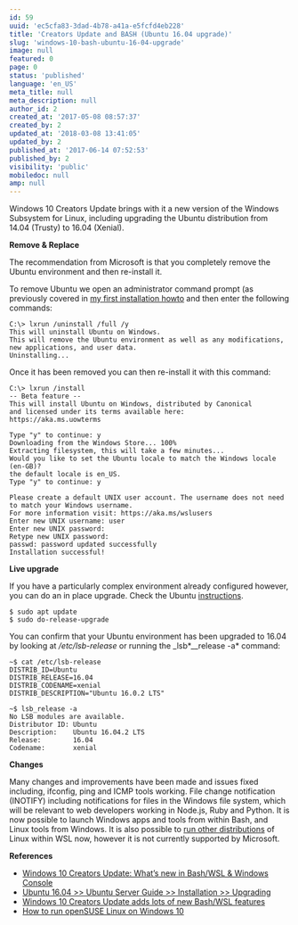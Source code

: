```yaml
---
id: 59
uuid: 'ec5cfa83-3dad-4b78-a41a-e5fcfd4eb228'
title: 'Creators Update and BASH (Ubuntu 16.04 upgrade)'
slug: 'windows-10-bash-ubuntu-16-04-upgrade'
image: null
featured: 0
page: 0
status: 'published'
language: 'en_US'
meta_title: null
meta_description: null
author_id: 2
created_at: '2017-05-08 08:57:37'
created_by: 2
updated_at: '2018-03-08 13:41:05'
updated_by: 2
published_at: '2017-06-14 07:52:53'
published_by: 2
visibility: 'public'
mobiledoc: null
amp: null
---
```


Windows 10 Creators Update brings with it a new version of the Windows Subsystem for Linux, including upgrading the Ubuntu distribution from 14.04 (Trusty) to 16.04 (Xenial).

**Remove & Replace**

The recommendation from Microsoft is that you completely remove the Ubuntu environment and then re-install it.

To remove Ubuntu we open an administrator command prompt (as previously covered in [my first installation howto](https://www.neontribe.co.uk/windows-10-build-1607-integrated-bash/) and then enter the following commands:

```
C:\> lxrun /uninstall /full /y
This will uninstall Ubuntu on Windows.
This will remove the Ubuntu environment as well as any modifications, new applications, and user data.
Uninstalling...
```

Once it has been removed you can then re-install it with this command:

```
C:\> lxrun /install
-- Beta feature --
This will install Ubuntu on Windows, distributed by Canonical
and licensed under its terms available here:
https://aka.ms.uowterms

Type "y" to continue: y
Downloading from the Windows Store... 100%
Extracting filesystem, this will take a few minutes...
Would you like to set the Ubuntu locale to match the Windows locale (en-GB)?
the default locale is en_US.
Type "y" to continue: y

Please create a default UNIX user account. The username does not need to match your Windows username.
For more information visit: https://aka.ms/wslusers
Enter new UNIX username: user
Enter new UNIX password:
Retype new UNIX password:
passwd: password updated successfully
Installation successful!
```

**Live upgrade**

If you have a particularly complex environment already configured however, you can do an in place upgrade. Check the Ubuntu [instructions](https://help.ubuntu.com/lts/serverguide/installing-upgrading.html).

```
$ sudo apt update
$ sudo do-release-upgrade
```

You can confirm that your Ubuntu environment has been upgraded to 16.04 by looking at _/etc/lsb_-_release_ or running the \_lsb*\_\_release -a* command:

```
~$ cat /etc/lsb-release
DISTRIB_ID=Ubuntu
DISTRIB_RELEASE=16.04
DISTRIB_CODENAME=xenial
DISTRIB_DESCRIPTION="Ubuntu 16.0.2 LTS"

~$ lsb_release -a
No LSB modules are available.
Distributor ID: Ubuntu
Description:    Ubuntu 16.04.2 LTS
Release:        16.04
Codename:       xenial
```

**Changes**

Many changes and improvements have been made and issues fixed including, ifconfig, ping and ICMP tools working. File change notification (INOTIFY) including notifications for files in the Windows file system, which will be relevant to web developers working in Node.js, Ruby and Python. It is now possible to launch Windows apps and tools from within Bash, and Linux tools from Windows. It is also possible to [run other distributions](http://www.zdnet.com/article/how-to-run-opensuse-linux-on-windows-10/) of Linux within WSL now, however it is not currently supported by Microsoft.

**References**

- [Windows 10 Creators Update: What’s new in Bash/WSL & Windows Console](https://blogs.msdn.microsoft.com/commandline/2017/04/11/windows-10-creators-update-whats-new-in-bashwsl-windows-console/)
- [Ubuntu 16.04 >> Ubuntu Server Guide >> Installation >> Upgrading](https://help.ubuntu.com/lts/serverguide/installing-upgrading.html)
- [Windows 10 Creators Update adds lots of new Bash/WSL features](http://www.zdnet.com/article/windows-10-creators-update-adds-lots-of-new-bashwsl-features/)
- [How to run openSUSE Linux on Windows 10](http://www.zdnet.com/article/how-to-run-opensuse-linux-on-windows-10/)
